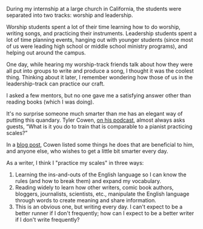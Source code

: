 During my internship at a large church in California, the students were separated into two tracks: worship and leadership.

Worship students spent a lot of their time learning how to do worship, writing songs, and practicing their instruments. Leadership students spent a lot of time planning events, hanging out with younger students (since most of us were leading high school or middle school ministry programs), and helping out around the campus.

One day, while hearing my worship-track friends talk about how they were all put into groups to write and produce a song, I thought it was the coolest thing. Thinking about it later, I remember wondering how those of us in the leadership-track can practice our craft.

I asked a few mentors, but no one gave me a satisfying answer other than reading books (which I was doing).

It's no surprise someone much smarter than me has an elegant way of putting this quandary. Tyler Cowen, [on his podcast](https://marginalrevolution.com/marginalrevolution/2019/07/learn-like-an-athlete-knowledge-workers-should-train.html), almost always asks guests, “What is it you do to train that is comparable to a pianist practicing scales?”

In a [blog post](https://marginalrevolution.com/marginalrevolution/2019/07/how-i-practice-at-what-i-do.html), Cowen listed some things he does that are beneficial to him, and anyone else, who wishes to get a little bit smarter every day.

As a writer, I think I "practice my scales" in three ways:

1. Learning the ins-and-outs of the English language so I can know the rules (and how to break them) and expand my vocabulary.
2. Reading widely to learn how other writers, comic book authors, bloggers, journalists, scientists, etc., manipulate the English language through words to create meaning and share information.
3. This is an obvious one, but writing every day. I can't expect to be a better runner if I don't frequently; how can I expect to be a better writer if I don't write frequently?



